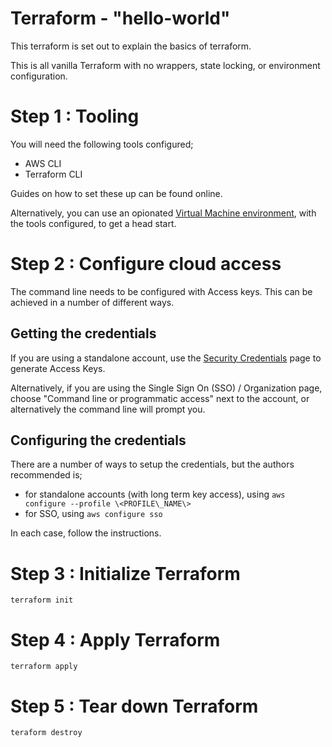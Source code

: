 # Terraform - "hello-world"

This terraform is set out to explain the basics of terraform.

This is all vanilla Terraform with no wrappers, state locking, or environment configuration.

# Step 1 : Tooling

You will need the following tools configured;

- AWS CLI
- Terraform CLI

Guides on how to set these up can be found online.

Alternatively, you can use an opionated [Virtual Machine environment](https://github.com/oddballo/virtualbox-demobox), with the tools configured, to get a head start.

# Step 2 : Configure cloud access

The command line needs to be configured with Access keys. This can be achieved in a number of different ways.

## Getting the credentials

If you are using a standalone account, use the [Security Credentials](https://us-east-1.console.aws.amazon.com/iamv2/home?region=us-east-1#/security_credentials) page to generate Access Keys.

Alternatively, if you are using the Single Sign On (SSO) / Organization page, choose "Command line or programmatic access" next to the account, or alternatively the command line will prompt you.

## Configuring the credentials

There are a number of ways to setup the credentials, but the authors recommended is;

- for standalone accounts (with long term key access), using `aws configure --profile \<PROFILE\_NAME\>`
- for SSO, using `aws configure sso`

In each case, follow the instructions.

# Step 3 : Initialize Terraform

```
terraform init
```

# Step 4 : Apply Terraform

```
terraform apply
```

# Step 5 : Tear down Terraform

```
teraform destroy
```
